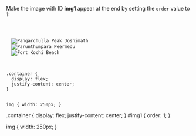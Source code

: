 Make the image with ID **img1**
appear at the end by
setting the `order` value to 1:

<codeblock language="css" type="exercise" testMode="fixedInput">
<code>
<panel language="html">
<div class="container">
  <img id="img1" src="pangarchulla-peak-joshimath.jpg" alt="Pangarchulla Peak Joshimath">
  <img src="parunthumpara-peermedu.jpg" alt="Parunthumpara Peermedu">
  <img src="fort-kochi-beach.jpg" alt="Fort Kochi Beach">
</div>
</panel>
<panel language="css">
.container {
  display: flex;
  justify-content: center;
}

img {
  width: 250px;
}
</panel>
</code>

<solution>
.container {
  display: flex;
  justify-content: center;
}
#img1 {
  order: 1;
}

img {
  width: 250px;
}
</solution>
</codeblock>